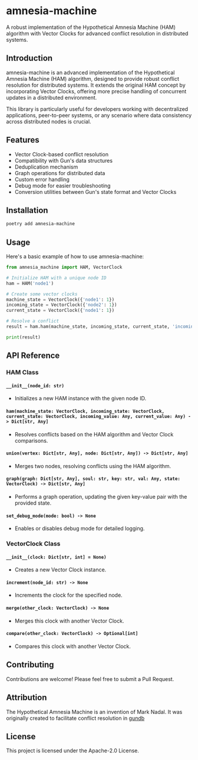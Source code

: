 # amnesia-machine

A robust implementation of the Hypothetical Amnesia Machine (HAM) algorithm with Vector Clocks for advanced conflict resolution in distributed systems.

## Introduction

amnesia-machine is an advanced implementation of the Hypothetical Amnesia Machine (HAM) algorithm, designed to provide robust conflict resolution for distributed systems. It extends the original HAM concept by incorporating Vector Clocks, offering more precise handling of concurrent updates in a distributed environment.

This library is particularly useful for developers working with decentralized applications, peer-to-peer systems, or any scenario where data consistency across distributed nodes is crucial.

## Features

- Vector Clock-based conflict resolution
- Compatibility with Gun's data structures
- Deduplication mechanism
- Graph operations for distributed data
- Custom error handling
- Debug mode for easier troubleshooting
- Conversion utilities between Gun's state format and Vector Clocks

## Installation

```bash
poetry add amnesia-machine
```

## Usage

Here's a basic example of how to use amnesia-machine:

```python
from amnesia_machine import HAM, VectorClock

# Initialize HAM with a unique node ID
ham = HAM('node1')

# Create some vector clocks
machine_state = VectorClock({'node1': 1})
incoming_state = VectorClock({'node2': 1})
current_state = VectorClock({'node1': 1})

# Resolve a conflict
result = ham.ham(machine_state, incoming_state, current_state, 'incoming value', 'current value')

print(result)
```

## API Reference

### HAM Class

#### `__init__(node_id: str)`
- Initializes a new HAM instance with the given node ID.

#### `ham(machine_state: VectorClock, incoming_state: VectorClock, current_state: VectorClock, incoming_value: Any, current_value: Any) -> Dict[str, Any]`
- Resolves conflicts based on the HAM algorithm and Vector Clock comparisons.

#### `union(vertex: Dict[str, Any], node: Dict[str, Any]) -> Dict[str, Any]`
- Merges two nodes, resolving conflicts using the HAM algorithm.

#### `graph(graph: Dict[str, Any], soul: str, key: str, val: Any, state: VectorClock) -> Dict[str, Any]`
- Performs a graph operation, updating the given key-value pair with the provided state.

#### `set_debug_mode(mode: bool) -> None`
- Enables or disables debug mode for detailed logging.

### VectorClock Class

#### `__init__(clock: Dict[str, int] = None)`
- Creates a new Vector Clock instance.

#### `increment(node_id: str) -> None`
- Increments the clock for the specified node.

#### `merge(other_clock: VectorClock) -> None`
- Merges this clock with another Vector Clock.

#### `compare(other_clock: VectorClock) -> Optional[int]`
- Compares this clock with another Vector Clock.

## Contributing

Contributions are welcome! Please feel free to submit a Pull Request.

## Attribution

The Hypothetical Amnesia Machine is an invention of Mark Nadal. It was originally created to facilitate conflict resolution in [gundb](https://github.com/amark/gun)

## License

This project is licensed under the Apache-2.0 License.
